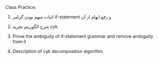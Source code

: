Class Practice:
1. اثبات مبهم بودن گرامر if-statement و رفع ابهام از آن
2. شرح الگوریتم تجزیه cyk

1. Prove the ambiguity of if-statement grammar and remove ambiguity from it
2. Description of cyk decomposition algorithm